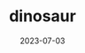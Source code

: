 ---
date: "2023-07-03"
title: dinosaur
link: https://github.com/lucasmelin/dinosaur
github: https://github.com/lucasmelin/dinosaur
summary: A toy DNS resolver that follows the journey of an ASCII dinosaur.
---